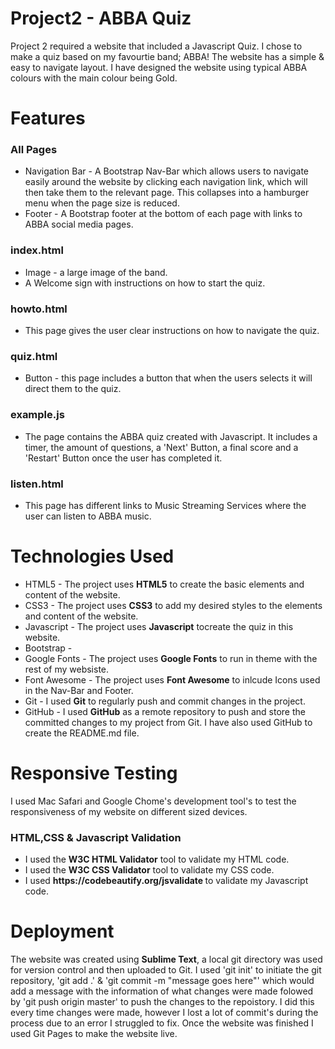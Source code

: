 # Project2 - ABBA Quiz
<p> Project 2 required a website that included a Javascript Quiz. I chose to make a quiz based on my favourtie band; ABBA! The website has a simple & easy to navigate layout. I have designed the website using typical ABBA colours with the main colour being Gold.</p>
<h1> Features </h1>
<h3> All Pages </h3>
<ul> 
<li> Navigation Bar - A Bootstrap Nav-Bar which allows users to navigate easily around the website by clicking each navigation link, which will then take them to the relevant page. This collapses into a hamburger menu when the page size is reduced.</li>
<li> Footer - A Bootstrap footer at the bottom of each page with links to ABBA social media pages. </li>
</ul>
<h3> index.html </h3>
<ul>
<li> Image - a large image of the band.
<li> A Welcome sign with instructions on how to start the quiz. </li>
</ul>
<h3> howto.html </h3>
<ul>
<li> This page gives the user clear instructions on how to navigate the quiz. </li>
</ul>
<h3> quiz.html </h3>
<ul>
<li> Button - this page includes a button that when the users selects it will direct them to the quiz. </li>
</ul>
<h3> example.js </h3>
<ul>
<li> The page contains the ABBA quiz created with Javascript. It includes a timer, the amount of questions, a 'Next' Button, a final score and a 'Restart' Button once the user has completed it. </li>
</ul>
<h3> listen.html</h3>
<ul>
<li> This page has different links to Music Streaming Services where the user can listen to ABBA music.</li>
</ul>

<h1>Technologies Used</h1>
<ul>
<li> HTML5 - The project uses <b>HTML5</b> to create the basic elements and content of the website.</li>
<li> CSS3 - The project uses <b>CSS3</b> to add my desired styles to the elements and content of the website.</li>
  <li> Javascript - The project uses <b>Javascript</b> tocreate the quiz in this website. </li>
  <li> Bootstrap - 
<li> Google Fonts - The project uses <b>Google Fonts</b> to run in theme with the rest of my websiste.</li>
<li> Font Awesome - The project uses <b>Font Awesome</b> to inlcude Icons used in the Nav-Bar and Footer. </li>
<li> Git - I used <b>Git</b> to regularly push and commit changes in the project.</li>
<li> GitHub - I used <b>GitHub</b> as a remote repository to push and store the committed changes to my project from Git. I have also used GitHub to create the README.md file.</li>
</ul>
<h1>Responsive Testing</h1>
I used Mac Safari and Google Chome's development tool's to test the responsiveness of my website on different sized devices.
<h3>HTML,CSS & Javascript Validation</h3>
<ul>
<li>I used the <b>W3C HTML Validator</b> tool to validate my HTML code.</li>
<li>I used the <b>W3C CSS Validator</b> tool to validate my CSS code.</li>
<li> I used <b>https://codebeautify.org/jsvalidate </b> to validate my Javascript code. </li>
</ul>
<h1> Deployment </h1>
<p> The website was created using <b>Sublime Text</b>, a local git directory was used for version control and then uploaded to Git. I used 'git init' to initiate the git repository, 'git add .' & 'git commit -m "message goes here"' which would add a message with the information of what changes were made folowed by 'git push origin master' to push the changes to the repoistory.  I did this every time changes were made, however I lost a lot of commit's during the process due to an error I struggled to fix. Once the website was finished I used Git Pages to make the website live.</p>
